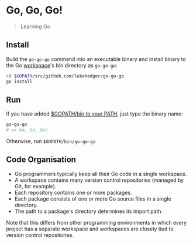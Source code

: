 # Go, Go, Go!

> Learning Go

## Install

Build the `go-go-go` command into an executable binary and install binary to the
Go [workspace](https://golang.org/doc/code.html#Workspaces)'s bin directory as
`go-go-go`:
```bash
cd $GOPATH/src/github.com/lukehedger/go-go-go
go install
```

## Run

If you have added [$GOPATH/bin to your PATH](https://golang.org/doc/code.html#GOPATH),
just type the binary name:
```bash
go-go-go
# => Go, Go, Go!
```

Otherwise, run `$GOPATH/bin/go-go-go`

## Code Organisation

- Go programmers typically keep all their Go code in a single workspace.
- A workspace contains many version control repositories (managed by Git, for
  example).
- Each repository contains one or more packages.
- Each package consists of one or more Go source files in a single directory.
- The path to a package's directory determines its import path.

Note that this differs from other programming environments in which every
project has a separate workspace and workspaces are closely tied to version
control repositories.
